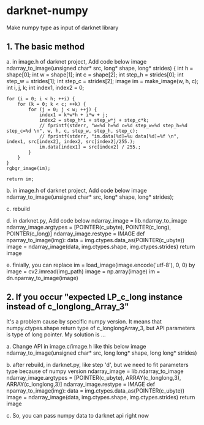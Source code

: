 # darknet-numpy
Make numpy type as input of darknet library
## 1. The basic method

a. in image.h of darknet project, Add code below
image ndarray_to_image(unsigned char* src, long* shape, long* strides)
{
	int h = shape[0];
	int w = shape[1];
	int c = shape[2];
	int step_h = strides[0];
	int step_w = strides[1];
	int step_c = strides[2];
	image im = make_image(w, h, c);
	int i, j, k;
	int index1, index2 = 0;

	for (i = 0; i < h; ++i) {
		for (k = 0; k < c; ++k) {
			for (j = 0; j < w; ++j) {
				index1 = k*w*h + i*w + j;
				index2 = step_h*i + step_w*j + step_c*k;
				// fprintf(stderr, "w=%d h=%d c=%d step_w=%d step_h=%d step_c=%d \n", w, h, c, step_w, step_h, step_c); 
				// fprintf(stderr, "im.data[%d]=%u data[%d]=%f \n", index1, src[index2], index2, src[index2]/255.); 
				im.data[index1] = src[index2] / 255.;
			}
		}
	}
	rgbgr_image(im);

	return im;
  
b. in image.h of darknet project, Add code below
image ndarray_to_image(unsigned char* src, long* shape, long* strides);

c. rebuild

d. in darknet.py, Add code below
ndarray_image = lib.ndarray_to_image
ndarray_image.argtypes = [POINTER(c_ubyte), POINTER(c_long), POINTER(c_long)]
ndarray_image.restype = IMAGE
def nparray_to_image(img):
    data = img.ctypes.data_as(POINTER(c_ubyte))
    image = ndarray_image(data, img.ctypes.shape, img.ctypes.strides)
    return image

e. finially, you can replace 
im = load_image(image.encode('utf-8'), 0, 0) 
by
image = cv2.imread(img_path)
image = np.array(image)
im = dn.nparray_to_image(image)

## 2. If you occur "expected LP_c_long instance instead of c_longlong_Array_3"
It's a problem cause by specific numpy version.
It means that numpy.ctypes.shape return type of c_longlongArray_3, but API parameters is type of long pointer.
My solution is ...

a. Change API in image.c/image.h like this below
image ndarray_to_image(unsigned char* src, long long* shape, long long* strides)

b. after rebuild, in darknet.py, like step 'd', but we need to fit parameters type because of numpy version
ndarray_image = lib.ndarray_to_image
ndarray_image.argtypes = [POINTER(c_ubyte), ARRAY(c_longlong,3), ARRAY(c_longlong,3)]
ndarray_image.restype = IMAGE
def nparray_to_image(img):
    data = img.ctypes.data_as(POINTER(c_ubyte))
    image = ndarray_image(data, img.ctypes.shape, img.ctypes.strides)
    return image
    
c. So, you can pass numpy data to darknet api right now

